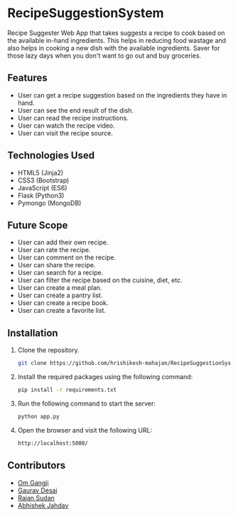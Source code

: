# RecipeSuggestionSystem

Recipe Suggester Web App that takes suggests a recipe to cook based on the available in-hand ingredients. This helps in reducing food wastage and also helps in cooking a new dish with the available ingredients. Saver for those lazy days when you don't want to go out and buy groceries.

## Features

- User can get a recipe suggestion based on the ingredients they have in hand.
- User can see the end result of the dish.
- User can read the recipe instructions.
- User can watch the recipe video.
- User can visit the recipe source.

## Technologies Used

- HTML5 (Jinja2)
- CSS3 (Bootstrap)
- JavaScript (ES6)
- Flask (Python3)
- Pymongo (MongoDB)

## Future Scope

- User can add their own recipe.
- User can rate the recipe.
- User can comment on the recipe.
- User can share the recipe.
- User can search for a recipe.
- User can filter the recipe based on the cuisine, diet, etc.
- User can create a meal plan.
- User can create a pantry list.
- User can create a recipe book.
- User can create a favorite list.

## Installation

1. Clone the repository.
   ```bash
   git clone https://github.com/hrishikesh-mahajan/RecipeSuggestionSystem.git
   ```
1. Install the required packages using the following command:
   ```bash
   pip install -r requirements.txt
   ```
1. Run the following command to start the server:
   ```bash
   python app.py
   ```
1. Open the browser and visit the following URL:
   ```bash
   http://localhost:5000/
   ```

<!--
## Screenshots

![Home Page](/static/images/home.png)
![Recipe Suggestion](/static/images/suggestion.png)
![Recipe Details](/static/images/details.png)

## Demo

[Recipe Suggester](https://recipe-suggester.herokuapp.com/)

-->

## Contributors

- [Om Gangji]()
- [Gaurav Desai](https://github.com/ICEBOLT08)
- [Rajan Sudan]()
- [Abhishek Jahdav]()
